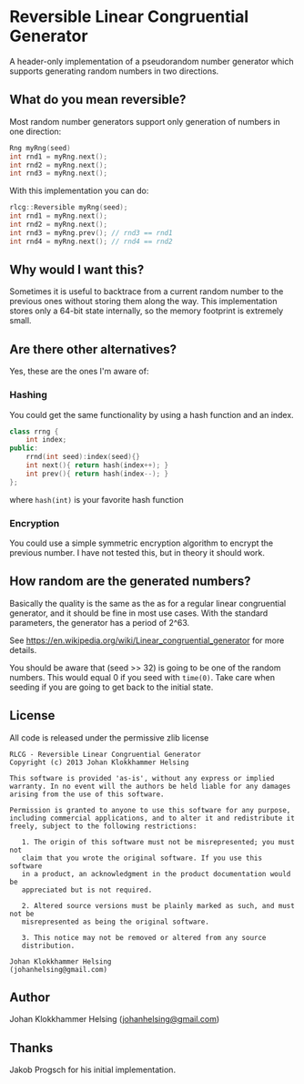 Reversible Linear Congruential Generator
========================================

A header-only implementation of a pseudorandom number generator 
which supports generating random numbers in two directions.

What do you mean reversible?
----------------------------

Most random number generators support only generation of numbers 
in one direction:

```c++
Rng myRng(seed)
int rnd1 = myRng.next();
int rnd2 = myRng.next();
int rnd3 = myRng.next();
```

With this implementation you can do:

```c++
rlcg::Reversible myRng(seed);
int rnd1 = myRng.next();
int rnd2 = myRng.next();
int rnd3 = myRng.prev(); // rnd3 == rnd1
int rnd4 = myRng.next(); // rnd4 == rnd2
```

Why would I want this?
----------------------

Sometimes it is useful to backtrace from a current random number to the 
previous ones without storing them along the way. This implementation 
stores only a 64-bit state internally, so the memory footprint is 
extremely small.


Are there other alternatives?
-----------------------------

Yes, these are the ones I'm aware of:


### Hashing

You could get the same functionality by using a hash 
function and an index.

```c++
class rrng {
    int index;
public:
    rrnd(int seed):index(seed){}
    int next(){ return hash(index++); }
    int prev(){ return hash(index--); }
};
```

where `hash(int)` is your favorite hash function


### Encryption

You could use a simple symmetric encryption algorithm to encrypt 
the previous number. I have not tested this, but in theory it should 
work.

How random are the generated numbers?
-------------------------------------

Basically the quality is the same as the as for a regular linear 
congruential generator, and it should be fine in most use cases. 
With the standard parameters, the generator has a period of 2^63.

See https://en.wikipedia.org/wiki/Linear_congruential_generator 
for more details.

You should be aware that (seed >> 32) is going to be one of the random
numbers. This would equal 0 if you seed with `time(0)`. Take care when
seeding if you are going to get back to the initial state.


License
-------

All code is released under the permissive zlib license

```
RLCG - Reversible Linear Congruential Generator
Copyright (c) 2013 Johan Klokkhammer Helsing

This software is provided 'as-is', without any express or implied
warranty. In no event will the authors be held liable for any damages
arising from the use of this software.

Permission is granted to anyone to use this software for any purpose,
including commercial applications, and to alter it and redistribute it
freely, subject to the following restrictions:

   1. The origin of this software must not be misrepresented; you must not
   claim that you wrote the original software. If you use this software
   in a product, an acknowledgment in the product documentation would be
   appreciated but is not required.

   2. Altered source versions must be plainly marked as such, and must not be
   misrepresented as being the original software.

   3. This notice may not be removed or altered from any source
   distribution.

Johan Klokkhammer Helsing
(johanhelsing@gmail.com)
```

Author
------

Johan Klokkhammer Helsing (johanhelsing@gmail.com)


Thanks
------

Jakob Progsch for his initial implementation.

